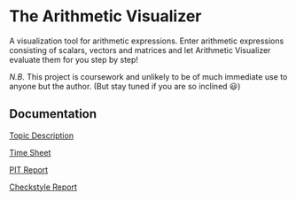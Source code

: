 # The Arithmetic Visualizer
A visualization tool for arithmetic expressions. Enter arithmetic expressions consisting of scalars, vectors and matrices and let Arithmetic Visualizer evaluate them for you step by step!

*N.B.* This project is coursework and unlikely to be of much immediate use to anyone but the author. (But stay tuned if you are so inclined :smiley:)

## Documentation
[Topic Description](documentation/TopicDescription.md)

[Time Sheet](documentation/TimeSheet.md)

[PIT Report](https://htmlpreview.github.io/?https://github.com/juhamyllari/arithmetic-visualizer/blob/master/documentation/pit/index.html)

[Checkstyle Report](https://github.com/juhamyllari/arithmetic-visualizer/blob/master/documentation/checkstyle/checkstyle.html)
